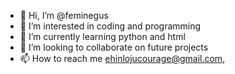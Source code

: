 - 👋 Hi, I’m @feminegus
- 👀 I’m interested in coding and programming
- 🌱 I’m currently learning python and html
- 💞️ I’m looking to collaborate on future projects 
- 📫 How to reach me ehinlojucourage@gmail.com, 

<!---
feminegus/feminegus is a ✨ special ✨ repository because its `README.md` (this file) appears on your GitHub profile.
You can click the Preview link to take a look at your changes.
--->
